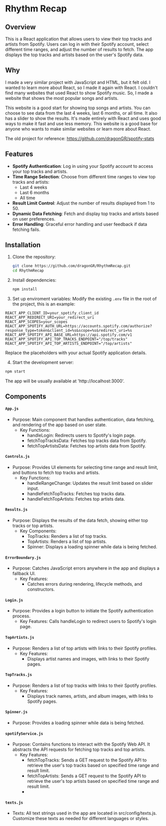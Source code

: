 # Rhythm Recap

## Overview

This is a React application that allows users to view their top tracks and artists from Spotify. Users can log in with their Spotify account, select different time ranges, and adjust the number of results to fetch. The app displays the top tracks and artists based on the user's Spotify data.

## Why
I made a very similar project with JavaScript and HTML, but it felt old. I wanted to learn more about React, so I made it again with React. I couldn't find many websites that used React to show Spotify music. So, I made a website that shows the most popular songs and artists.

This website is a good start for showing top songs and artists. You can choose to see data from the last 4 weeks, last 6 months, or all time. It also has a slider to show the results. It's made entirely with React and uses good ways to make it fast and use less memory. This website is a good base for anyone who wants to make similar websites or learn more about React.

The old project for reference: https://github.com/dragonGR/spotify-stats

## Features

- **Spotify Authentication**: Log in using your Spotify account to access your top tracks and artists.
- **Time Range Selection**: Choose from different time ranges to view top tracks and artists:
  - Last 4 weeks
  - Last 6 months
  - All time
- **Result Limit Control**: Adjust the number of results displayed from 1 to 50.
- **Dynamic Data Fetching**: Fetch and display top tracks and artists based on user preferences.
- **Error Handling**: Graceful error handling and user feedback if data fetching fails.

## Installation

1. Clone the repository:

   ```bash
   git clone https://github.com/dragonGR/RhythmRecap.git
   cd RhythmRecap
   ```
2. Install dependencies:
   ```bash
   npm install
   ```
3. Set up enviroment variables:
Modify the existing `.env` file in the root of the project, this is an example:
```env
REACT_APP_CLIENT_ID=your_spotify_client_id
REACT_APP_REDIRECT_URI=your_redirect_uri
REACT_APP_SCOPES=your_scopes
REACT_APP_SPOTIFY_AUTH_URL=https://accounts.spotify.com/authorize?response_type=token&client_id=%s&scope=%s&redirect_uri=%s
REACT_APP_SPOTIFY_API_BASE_URL=https://api.spotify.com/v1
REACT_APP_SPOTIFY_API_TOP_TRACKS_ENDPOINT="/top/tracks"
REACT_APP_SPOTIFY_API_TOP_ARTISTS_ENDPOINT="/top/artists"
```
Replace the placeholders with your actual Spotify application details.

4. Start the development server:
```bash
npm start
```
The app will be usually available at 'http://localhost:3000'.

## Components
#### `App.js`
- Purpose: Main component that handles authentication, data fetching, and rendering of the app based on user state.
    - Key Functions:
       - handleLogin: Redirects users to Spotify's login page.
        - fetchTopTracksData: Fetches top tracks data from Spotify.
        - fetchTopArtistsData: Fetches top artists data from Spotify.

#### `Controls.js`
 - Purpose: Provides UI elements for selecting time range and result limit, and buttons to fetch top tracks and artists.
     - Key Functions:
        - handleRangeChange: Updates the result limit based on slider input.
        - handleFetchTopTracks: Fetches top tracks data.
        - handleFetchTopArtists: Fetches top artists data.

#### `Results.js`
- Purpose: Displays the results of the data fetch, showing either top tracks or top artists.
    - Key Components:
        - TopTracks: Renders a list of top tracks.
        - TopArtists: Renders a list of top artists.
        - Spinner: Displays a loading spinner while data is being fetched.

#### `ErrorBoundary.js`
- Purpose: Catches JavaScript errors anywhere in the app and displays a fallback UI.
    - Key Features:
        - Catches errors during rendering, lifecycle methods, and constructors.

#### `Login.js`
- Purpose: Provides a login button to initiate the Spotify authentication process.
    - Key Features:
        Calls handleLogin to redirect users to Spotify's login page.

#### `TopArtists.js`
- Purpose: Renders a list of top artists with links to their Spotify profiles.
    - Key Features:
        - Displays artist names and images, with links to their Spotify pages.

#### `TopTracks.js`
- Purpose: Renders a list of top tracks with links to their Spotify profiles.
    - Key Features:
        - Displays track names, artists, and album images, with links to Spotify pages.

#### `Spinner.js`
- Purpose: Provides a loading spinner while data is being fetched.

#### `spotifyService.js`
- Purpose: Contains functions to interact with the Spotify Web API. It abstracts the API requests for fetching top tracks and top artists.
    - Key Features:
      - fetchTopTracks: Sends a GET request to the Spotify API to retrieve the user's top tracks based on specified time range and result limit.
      - fetchTopArtists: Sends a GET request to the Spotify API to retrieve the user's top artists based on specified time range and result limit.
      - 

#### `texts.js`
- Texts: All text strings used in the app are located in src/config/texts.js. Customize these texts as needed for different languages or styles.
